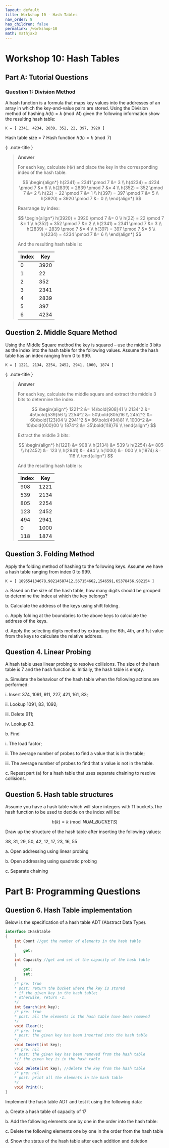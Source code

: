 ```yaml
---
layout: default
title: Workshop 10 - Hash Tables
nav_order: 8
has_children: false
permalink: /workshop-10
math: mathjax3
---
```


# Workshop 10: Hash Tables

## Part A: Tutorial Questions

### Question 1: Division Method

A hash function is a formula that maps key values into the addresses of an array in which the key-and-value pairs are stored. Using the Division method of hashing $h(k) = k \pmod M$ given the following information show the resulting hash table:

```plaintext
K = [ 2341, 4234, 2839, 352, 22, 397, 3920 ]
```

Hash table size = 7
Hash function $h(k) = k \pmod 7$

{: .note-title }
> **Answer**
>
> For each key, calculate $h(k)$ and place the key in the corresponding index of the hash table.
>
> $$
> \begin{align*}
> h(2341) = 2341 \pmod 7 &= 3 \\
> h(4234) = 4234 \pmod 7 &= 6 \\
> h(2839) = 2839 \pmod 7 &= 4 \\
> h(352) = 352 \pmod 7 &= 2 \\
> h(22) = 22 \pmod 7 &= 1 \\
> h(397) = 397 \pmod 7 &= 5 \\
> h(3920) = 3920 \pmod 7 &= 0 \\
> \end{align*}
> $$
>
> Rearrange by index:
>
> $$
> \begin{align*}
> h(3920) = 3920 \pmod 7 &= 0 \\
> h(22) = 22 \pmod 7 &= 1 \\
> h(352) = 352 \pmod 7 &= 2 \\
> h(2341) = 2341 \pmod 7 &= 3 \\
> h(2839) = 2839 \pmod 7 &= 4 \\
> h(397) = 397 \pmod 7 &= 5 \\
> h(4234) = 4234 \pmod 7 &= 6 \\
> \end{align*}
> $$
>
> And the resulting hash table is:
>
> | Index | Key |
> |-------|-----|
> | 0     | 3920 |
> | 1     | 22 |
> | 2     | 352 |
> | 3     | 2341 |
> | 4     | 2839 |
> | 5     | 397 |
> | 6     | 4234 |

## Question 2. Middle Square Method

Using the Middle Square method the key is squared – use the middle 3 bits as the index into the hash table for the following values. Assume the hash table has an index ranging from 0 to 999.

```plaintext
K = [ 1221, 2134, 2254, 2452, 2941, 1000, 1874 ]
```

{: .note-title }
> **Answer**
>
> For each key, calculate the middle square and extract the middle 3 bits to determine the index.
>
> $$
> \begin{align*}
> 1221^2 &= 14\bold{908}41 \\
> 2134^2 &= 45\bold{539}56 \\
> 2254^2 &= 50\bold{805}16 \\
> 2452^2 &= 60\bold{123}04 \\
> 2941^2 &= 86\bold{494}81 \\
> 1000^2 &= 10\bold{000}00 \\
> 1874^2 &= 35\bold{118}76 \\
> \end{align*}
> $$
> 
> Extract the middle 3 bits:
>
> $$
> \begin{align*}
> h(1221) &= 908 \\
> h(2134) &= 539 \\
> h(2254) &= 805 \\
> h(2452) &= 123 \\
> h(2941) &= 494 \\
> h(1000) &= 000 \\
> h(1874) &= 118 \\
> \end{align*}
> $$
>
> And the resulting hash table is:
>
> | Index | Key |
> |-------|-----|
> | 908   | 1221 |
> | 539   | 2134 |
> | 805   | 2254 |
> | 123   | 2452 |
> | 494   | 2941 |
> | 0   | 1000 |
> | 118   | 1874 |



## Question 3. Folding Method

Apply the folding method of hashing to the following keys. Assume we have a hash table ranging from index 0 to 999.

```plaintext
K = [ 189554134678,98214587412,567154662,1546591,65378456,982154 ]
```

a. Based on the size of the hash table, how many digits should be grouped to determine the index at which the key belongs?

b. Calculate the address of the keys using shift folding.

c. Apply folding at the boundaries to the above keys to calculate the address of the keys.

d. Apply the selecting digits method by extracting the 6th, 4th, and 1st value from the keys to calculate the relative address.

## Question 4. Linear Probing

A hash table uses linear probing to resolve collisions. The size of the hash table is 7 and the hash function is. Initially, the hash table is empty.

a. Simulate the behaviour of the hash table when the following actions are
performed:

i. Insert 374, 1091, 911, 227, 421, 161, 83;

ii. Lookup 1091, 83, 1092;

iii. Delete 911;

iv. Lookup 83.

b. Find

i. The load factor;

ii. The average number of probes to find a value that is in the table;

iii. The average number of probes to find that a value is not in the table.

c. Repeat part (a) for a hash table that uses separate chaining to resolve
collisions.

## Question 5. Hash table structures

Assume you have a hash table which will store integers with 11 buckets.The hash function to be used to decide on the index will be:

$$
h(k) = k \pmod{NUM\_BUCKETS}
$$

Draw up the structure of the hash table after inserting the following values:

38, 31, 29, 50, 42, 12, 17, 23, 16, 55

a. Open addressing using linear probing

b. Open addressing using quadratic probing

c. Separate chaining

# Part B: Programming Questions

## Question 6. Hash Table implementation

Below is the specification of a hash table ADT (Abstract Data Type). 

```csharp
interface IHashtable
{
    int Count //get the number of elements in the hash table
    {
        get;
    }
    int Capacity //get and set of the capacity of the hash table
    {
        get;
        set;
    }
    /* pre: true
    * post: return the bucket where the key is stored
    * if the given key in the hash table;
    * otherwise, return -1.
    */
    int Search(int key);
    /* pre: true
    * post: all the elements in the hash table have been removed
    */
    void Clear();
    /* pre: true
    * post: the given key has been inserted into the hash table
    */
    void Insert(int key);
    /* pre: nil
    * post: the given key has been removed from the hash table
    *if the given key is in the hash table
    */
    void Delete(int key); //delete the key from the hash table
    /* pre: nil
    * post: print all the elements in the hash table
    */
    void Print();
}
```

Implement the hash table ADT and test it using the following data:

a. Create a hash table of capacity of 17

b. Add the following elements one by one in the order into the hash table:

c. Delete the following elements one by one in the order from the hash table

d. Show the status of the hash table after each addition and deletion